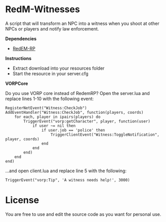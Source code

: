 # RedM-Witnesses
A script that will transform an NPC into a witness when you shoot at other NPCs or players and notify law enforcement. 

**Dependencies**

- [RedEM-RP](https://github.com/RedEM-RP/redem_roleplay)

**Instructions**

- Extract download into your resources folder
- Start the resource in your server.cfg

**VORPCore**

Do you use VORP core instead of RedemRP? Open the server.lua and replace lines 1-10 with the following event:

```
RegisterNetEvent("Witness:CheckJob")
AddEventHandler("Witness:CheckJob", function(players, coords)
    for each, player in ipairs(players) do
        TriggerEvent("vorp:getCharacter", player, function(user)
            if user ~= nil then
				if user.job == 'police' then
					TriggerClientEvent("Witness:ToggleNotification", player, coords)
				end
            end
        end)
    end
end)
```
...and open client.lua and replace line 5 with the following:

```
TriggerEvent("vorp:Tip", 'A witness needs help!', 3000)
```

# License 

You are free to use and edit the source code as you want for personal use.
